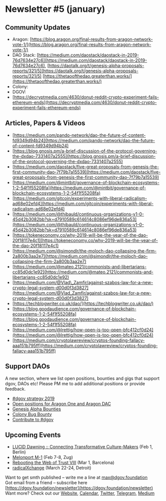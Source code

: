 # Newsletter \#5 \(january\)

## Community Updates  

* Aragon: [https://blog.aragon.org/final-results-from-aragon-network-vote-1/](https://blog.aragon.org/final-results-from-aragon-network-vote-1/)
* DAO Stack: [https://medium.com/daostack/daostack-in-2019-76d7634e27c6](https://medium.com/daostack/daostack-in-2019-76d7634e27c6), [https://daotalk.org/t/genesis-alpha-proposals-reports/321/5](https://daotalk.org/t/genesis-alpha-proposals-reports/321/5) [https://thetaoofthedao.greaterthan.works/](https://thetaoofthedao.greaterthan.works/)
* Colony: 
* DGOV: 
* [https://decryptmedia.com/4630/donut-reddit-crypto-experiment-fails-ethereum-ends](https://decryptmedia.com/4630/donut-reddit-crypto-experiment-fails-ethereum-ends)

## Articles, Papers & Videos  <a id="DgovCompilation#3October2018-Articles,Papers&amp;Videos"></a>

* [https://medium.com/pando-network/dao-the-future-of-content-fd9349d94b24](https://medium.com/pando-network/dao-the-future-of-content-fd9349d94b24)
* [https://blog.gnosis.pm/a-brief-discussion-of-the-protocol-governing-the-dxdao-7331407a2555](https://blog.gnosis.pm/a-brief-discussion-of-the-protocol-governing-the-dxdao-7331407a2555)
* [https://medium.com/daostack/five-great-proposals-from-genesis-the-first-community-dao-7f79b7a15539](https://medium.com/daostack/five-great-proposals-from-genesis-the-first-community-dao-7f79b7a15539)
* [https://medium.com/@mintbit/governance-of-blockchain-ecosystems-1-2-54f1f55208fa](https://medium.com/@mintbit/governance-of-blockchain-ecosystems-1-2-54f1f55208fa)
* [https://medium.com/gitcoin/experiments-with-liberal-radicalism-ad68e02efd4](https://medium.com/gitcoin/experiments-with-liberal-radicalism-ad68e02efd4)
* [https://medium.com/@thibauld/continuous-organizations-v1-0-45d42b3082bb?sk=d7910589c614614c8086ef96de836a53](https://medium.com/@thibauld/continuous-organizations-v1-0-45d42b3082bb?sk=d7910589c614614c8086ef96de836a53)
* [https://tokeneconomy.co/why-2019-will-be-the-year-of-the-dao-20f18117e4c1](https://tokeneconomy.co/why-2019-will-be-the-year-of-the-dao-20f18117e4c1)
* [https://medium.com/@simondlr/the-moloch-dao-collapsing-the-firm-2a800b3aa2e7](https://medium.com/@simondlr/the-moloch-dao-collapsing-the-firm-2a800b3aa2e7)
* [https://medium.com/@mateo.2121/commonists-and-libertarians-cc85d0dc1e92](https://medium.com/@mateo.2121/commonists-and-libertarians-cc85d0dc1e92)
* [https://medium.com/@Vlad\_Zamfir/against-szabos-law-for-a-new-crypto-legal-system-d00d0f3d3827](https://medium.com/@Vlad_Zamfir/against-szabos-law-for-a-new-crypto-legal-system-d00d0f3d3827)
* [https://techblogwriter.co.uk/dao/](https://techblogwriter.co.uk/dao/)
* [https://blog.goodaudience.com/governance-of-blockchain-ecosystems-1-2-54f1f55208fa](https://blog.goodaudience.com/governance-of-blockchain-ecosystems-1-2-54f1f55208fa)
* [https://medium.com/@lrettig/how-open-is-too-open-bfc412cf0d24](https://medium.com/@lrettig/how-open-is-too-open-bfc412cf0d24)
* [https://medium.com/cryptolawreview/cryptos-founding-fallacy-aaa151b795ff](https://medium.com/cryptolawreview/cryptos-founding-fallacy-aaa151b795ff)

## Support DAOs <a id="DgovCompilation#3October2018-Events"></a>

A new section, where we list open positions, bounties and gigs that support dgov, DAOs etc! Please PM me to add additional positions or provide feedback. 

* [\#dgov strategy 2019](../org/dgov-collaboration-strategy/)
* [Open positions for Aragon One and Aragon DAC](https://wiki.aragon.org/jobs/)
* [Genesis Alpha Bounties](https://docs.google.com/spreadsheets/d/1FV8iz4ebZb4E3nXckzPsWy7IfhtsX3filkbX_gbPLNs/edit#gid=204783618)
* [Colony Bug Bounty](https://docs.colony.io/colonynetwork/bug-bounty-program-overview/)
* [Contribute to \#dgov](https://wiki.dgov.foundation/how-to-contribute)

## Upcoming Events  <a id="DgovCompilation#3October2018-Events"></a>

* [LUCID Dawning :: Connecting Transformative Culture-Makers](https://www.facebook.com/events/352606141958607/) \(Feb 1, Berlin\)
* [Melonport M-1](https://m-1.melonport.com/) \(Feb 7-8, Zug\)
* [Rebooting the Web of Trust VIII](https://www.eventbrite.com/e/rebooting-the-web-of-trust-viii-spring-2019-barcelona-tickets-54843077120) \(Mar 1, Barcelona\)
* [radicalXchange](https://radicalxchange.org/) \(March 22-24, Detroit\)

Want to get smth published – write me a line at [max@dgov.foundation](mailto:max@dgov.foundation)  
Got email from a friend – subscribe here [https://dgov.foundation/newsletter](https://dgov.foundation/newsletter)  
Want more? Check out our [Website](http://dgov.foundation/), [Calendar](https://calendar.google.com/calendar/embed?src=av3fo8o2ocl3ft25s6as54c26s%40group.calendar.google.com&ctz=Europe%2FPrague), [Twitter](https://twitter.com/dgovearth), [Telegram](https://t.me/dgovfoundation), [Medium](https://medium.com/dgov)

